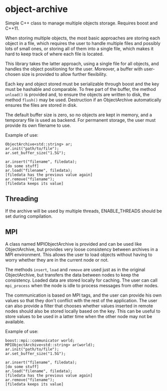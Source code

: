 object-archive
==============

Simple C++ class to manage multiple objects storage. Requires boost and C++11.

When storing multiple objects, the most basic approaches are storing each object
in a file, which requires the user to handle multiple files and possibly lots of
small ones, or storing all of them into a single file, which makes it hard to
keep track of where each file is located.

This library takes the latter approach, using a single file for all objects, and
handles the object positioning for the user. Moreover, a buffer with user-chosen
size is provided to allow further flexibility.

Each key and object stored must be serializable through boost and the key must
be hashable and comparable. To free part of the buffer, the method `unload()` is
provided and, to ensure the objects are written to disk, the method `flush()`
may be used. Destruction if an ObjectArchive automatically ensures the files are
stored in disk.

The default buffer size is zero, so no objects are kept in memory, and a
temporary file is used as backend. For permanent storage, the user must provide
its own filename to use.

Example of use:
```
ObjectArchive<std::string> ar;
ar.init("path/to/file");
ar.set_buffer_size("1.5G");

ar.insert("filename", filedata);
[do some stuff]
ar.load("filename", filedata);
[filedata has the previous value again]
ar.remove("filename");
[filedata keeps its value]
```

Threading
---------

If the archive will be used by multiple threads, ENABLE_THREADS should be set
during compilation.

MPI
---------

A class named MPIObjectArchive is provided and can be used like ObjectArchive,
but provides very loose consistency between archives in a MPI environment. This
allows the user to load objects without having to worry whether they are in the
current node or not.

The methods `insert`, `load` and `remove` are used just as in the original
ObjectArchive, but transfers the data between nodes to keep the consistency.
Loaded data are stored locally for caching. The user can call `mpi_process` when
the node is idle to process messages from other nodes.

The communication is based on MPI tags, and the user can provide his own values
so that they don't conflict with the rest of the application. The user can also
provide a filter that chooses whether values inserted in remote nodes should
also be stored locally based on the key. This can be useful to store values to
be used in a latter time when the other node may not be available.

Example of use:
```
boost::mpi::communicator world;
MPIObjectArchive<std::string> ar(world);
ar.init("path/to/file");
ar.set_buffer_size("1.5G");

ar.insert("filename", filedata);
[do some stuff]
ar.load("filename", filedata);
[filedata has the previous value again]
ar.remove("filename");
[filedata keeps its value]
```
